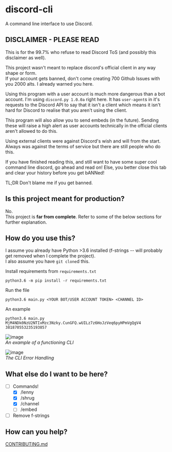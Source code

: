 # discord-cli
A command line interface to use Discord.

## DISCLAIMER - PLEASE READ
This is for the 99.7% who refuse to read Discord ToS (and possibly this disclaimer as well).

This project wasn't meant to replace discord's official client in any way shape or form.    
If your account gets banned, don't come creating 700 Github Issues with you 2000 alts. I already warned you here.

Using this program with a user account is much more dangerous than a bot account. I'm using `discord.py 1.0.0a` right here. It has `user-agent`s in it's requests to the Discord API to say that it isn't a client which means it isn't hard for Discord to realise that you aren't using the client.

This program will also allow you to send embeds (in the future). Sending these will raise a high alert as user accounts technically in the official clients aren't allowed to do this.

Using external clients were against Discord's wish and will from the start. Always was against the terms of service but there are still people who do this. 

If you have finished reading this, and still want to have some super cool command line discord, go ahead and read on! Else, you better close this tab and clear your history before you get bANNed!

TL;DR Don't blame me if you get banned.

## Is this project meant for production?
No.    
This project is **far from complete**. Refer to some of the below sections for further explanation.

## How do you use this?
I assume you already have Python >3.6 installed (f-strings -- will probably get removed when I complete the project).  
I also assume you have `git clone`d this.

Install requirements from `requirements.txt`
```
python3.6 -m pip install -r requirements.txt
```

Run the file
```
python3.6 main.py <YOUR BOT/USER ACCOUNT TOKEN> <CHANNEL ID>
```

An example
```
python3.6 main.py MjM4NDk0NzU2NTIxMzc3Nzky.CunGFQ.wUILz7z6HoJzVeq6pyHPmVgQgV4 381870553235193857
```

![image](https://i.imgur.com/QvY5GIM.png)    
*An example of a functioning CLI*

![image](https://i.imgur.com/z0kPupy.png)    
*The CLI Error Handling*

## What else do I want to be here?
- [ ] Commands! 
  - [x] /lenny
  - [x] /shrug
  - [x] /channel <CHANNEL ID>
  - [ ] /embed

- [ ] Remove f-strings

## How can you help?
[CONTRIBUTING.md](CONTRIBUTING.md)